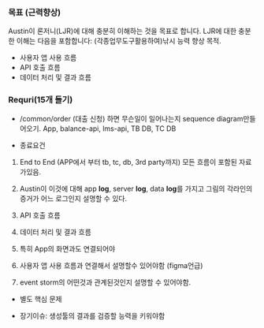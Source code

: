 
### 목표 (근력향상)

Austin이 론저니(LJR)에 대해 충분히 이해하는 것을 목표로 합니다. LJR에 대한 충분한 이해는 다음을 포함합니다: (각종업무도구활용하여)낚시 능력 향상 목적.  

- 사용자 앱 사용 흐름
- API 호출 흐름
- 데이터 처리 및 결과 흐름

### **Requri(15개 들기)**  

- /common/order (대출 신청) 하면 무슨일이 일어나는지 sequence diagram만들어오기. App, balance-api, lms-api, TB DB, TC DB

- 종료요건

1. End to End (APP에서 부터 tb, tc, db, 3rd party까지) 모든 흐름이 포함된 자료 가있음.
2. Austin이 이것에 대해 app **log**, server **log**, data **log**를 가지고 그림의 각라인의 증거가 어느 로그인지 설명할 수 있다.

3. API 호출 흐름
4. 데이터 처리 및 결과 흐름

5. 특히 App의 화면과도 연결되어야

6. 사용자 앱 사용 흐름과 연결해서 설명할수 있어야함 (figma언급)

7. event storm의 어떤것과 관계된것인지 설명할 수 있어야함.

- 별도 핵심 문제

- 장기이슈: 생성툴의 결과를 검증할 능력을 키워야함